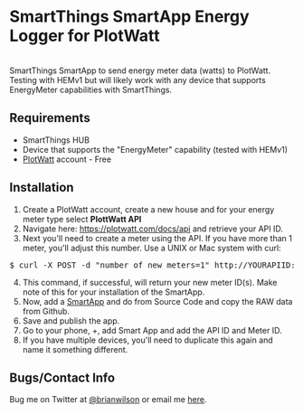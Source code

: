SmartThings SmartApp Energy Logger for PlotWatt
=======
<br>
SmartThings SmartApp to send energy meter data (watts) to
PlotWatt. Testing with HEMv1 but will likely work with any
device that supports EnergyMeter capabilities with SmartThings.

Requirements
------------
- SmartThings HUB
- Device that supports the "EnergyMeter" capability (tested with HEMv1)
- [PlotWatt](http://www.plotwatt.com) account - Free

Installation
--------------------
1. Create a PlotWatt account, create a new house and for your energy meter type
select <b>PlottWatt API</b>
2. Navigate here: https://plotwatt.com/docs/api and retrieve your API ID. 
3. Next you'll need to create a meter using the API. If you have more than 1
meter, you'll adjust this number.  Use a UNIX or Mac system with curl:
<pre>$ curl -X POST -d "number_of_new_meters=1" http://YOURAPIID:@plotwatt.com/api/v2/new_meters</pre>
4. This command, if successful, will return your new meter ID(s). Make note of this for your
installation of the SmartApp.
5. Now, add a [SmartApp](https://graph.api.smartthings.com/ide/apps) and do
from Source Code and copy the RAW data from Github.
6. Save and publish the app. 
7. Go to your phone, +, add Smart App and add the API ID and Meter ID.
8. If you have multiple devices, you'll need to duplicate this again and name
it something different. 

Bugs/Contact Info
-----------------
Bug me on Twitter at [@brianwilson](http://twitter.com/brianwilson) or email me [here](http://cronological.com/comment.php?ref=bubba).


